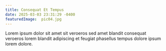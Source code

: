 ```yaml
---
title: Consequat Et Tempus
date: 2025-03-03 23:31:29 -0400
featuredImage:  pic04.jpg 
---
```


Lorem ipsum dolor sit amet sit veroeros sed amet blandit consequat veroeros lorem blandit adipiscing et feugiat phasellus tempus dolore ipsum lorem dolore. 